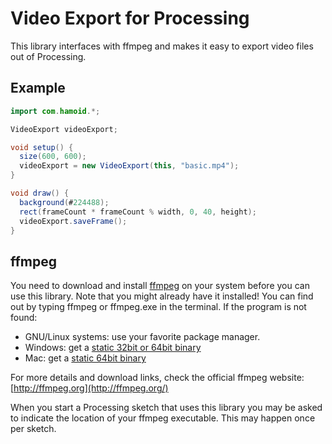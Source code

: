 # Video Export for Processing

This library interfaces with ffmpeg and makes it easy to export video files out
of Processing.

## Example

```java
import com.hamoid.*;

VideoExport videoExport;

void setup() {
  size(600, 600);
  videoExport = new VideoExport(this, "basic.mp4");
}

void draw() {
  background(#224488);
  rect(frameCount * frameCount % width, 0, 40, height);
  videoExport.saveFrame();
}
```

## ffmpeg

You need to download and install [ffmpeg](http://ffmpeg.org/) on your system before you can use this library.
Note that you might already have it installed! You can find out by typing ffmpeg or ffmpeg.exe
in the terminal. If the program is not found:

* GNU/Linux systems: use your favorite package manager.
* Windows: get a [static 32bit or 64bit binary](http://ffmpeg.zeranoe.com/builds/)
* Mac: get a [static 64bit binary](http://evermeet.cx/ffmpeg/)

For more details and download links, check the official ffmpeg website: [http://ffmpeg.org](http://ffmpeg.org/)

When you start a Processing sketch that uses this library you may be asked to indicate the location
of your ffmpeg executable. This may happen once per sketch.


